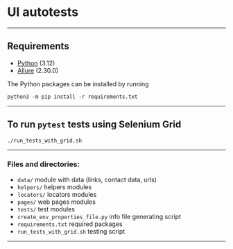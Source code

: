 # UI autotests
***


## Requirements
* [Python](https://www.python.org/downloads/) (3.12)  
* [Allure](https://allurereport.org/docs/install/) (2.30.0)  
 
The Python packages can be installed by running  
```commandline
python3 -m pip install -r requirements.txt
```
***


## To run `pytest` tests using Selenium Grid
```commandline
./run_tests_with_grid.sh
```
***


### Files and directories:
* `data/` module with data (links, contact data, urls)
* `helpers/` helpers modules
* `locators/` locators modules
* `pages/` web pages modules
* `tests/` test modules
* `create_env_properties_file.py` info file generating script 
* `requirements.txt` required packages
* `run_tests_with_grid.sh` testing script
***
